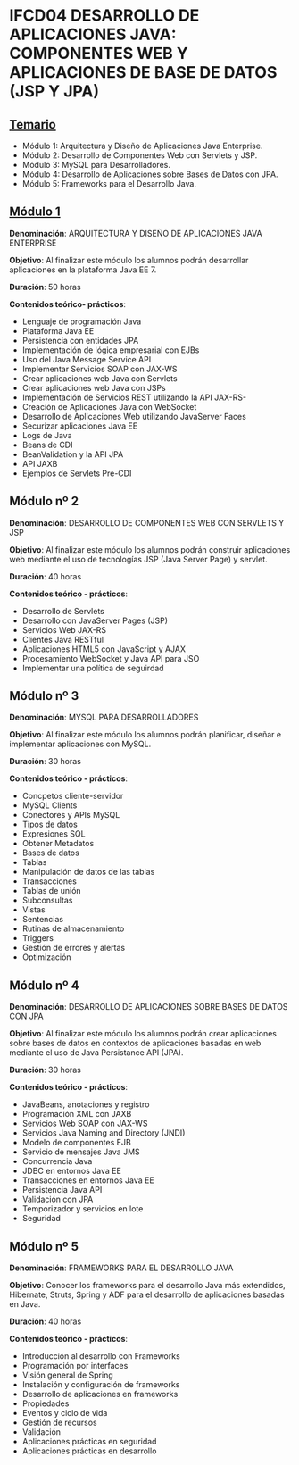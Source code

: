 # IFCD04 DESARROLLO DE APLICACIONES JAVA: COMPONENTES WEB Y APLICACIONES DE BASE DE DATOS (JSP Y JPA)

## [Temario]([https://github.com/adolfodelarosades/Java/blob/master/temarios/005_IFCD04_DESARROLLO_DE_APLICACIONES_JAVA/Curso%20de%20Curso%20Desarrollo%20de%20aplicaciones%20Java_%20Componentes%20Web%20y%20aplicaciones%20de%20base%20de%20datos%20(JSP%20y%20JPA)%20IFCD04.pdf](https://github.com/adolfodelarosades/Java/blob/master/temarios/005_IFCD04_DESARROLLO_DE_APLICACIONES_JAVA/IFCD04-Completo.pdf))

* Módulo 1: Arquitectura y Diseño de Aplicaciones Java Enterprise.
* Módulo 2: Desarrollo de Componentes Web con Servlets y JSP.
* Módulo 3: MySQL para Desarrolladores. 
* Módulo 4: Desarrollo de Aplicaciones sobre Bases de Datos con JPA.
* Módulo 5: Frameworks para el Desarrollo Java.

## [Módulo 1](https://github.com/adolfodelarosades/Java/blob/master/temarios/005_IFCD04_DESARROLLO_DE_APLICACIONES_JAVA/Modulo1.md)

**Denominación**: ARQUITECTURA Y DISEÑO DE APLICACIONES JAVA ENTERPRISE

**Objetivo**: Al finalizar este módulo los alumnos podrán desarrollar aplicaciones en la plataforma Java EE 7.

**Duración**: 50 horas

**Contenidos teórico- prácticos**:

* Lenguaje de programación Java
* Plataforma Java EE
* Persistencia con entidades JPA
* Implementación de lógica empresarial con EJBs
* Uso del Java Message Service API
* Implementar Servicios SOAP con JAX-WS
* Crear aplicaciones web Java con Servlets
* Crear aplicaciones web Java con JSPs
* Implementación de Servicios REST utilizando la API JAX-RS-
* Creación de Aplicaciones Java con WebSocket
* Desarrollo de Aplicaciones Web utilizando JavaServer Faces
* Securizar aplicaciones Java EE
* Logs de Java
* Beans de CDI
* BeanValidation y la API JPA
* API JAXB
* Ejemplos de Servlets Pre-CDI


## Módulo nº 2

**Denominación**: DESARROLLO DE COMPONENTES WEB CON SERVLETS Y JSP

**Objetivo**: Al finalizar este módulo los alumnos podrán construir aplicaciones web mediante el uso de
tecnologías JSP (Java Server Page) y servlet.

**Duración**: 40 horas

**Contenidos teórico - prácticos**:

* Desarrollo de Servlets
* Desarrollo con JavaServer Pages (JSP)
* Servicios Web JAX-RS
* Clientes Java RESTful
* Aplicaciones HTML5 con JavaScript y AJAX
* Procesamiento WebSocket y Java API para JSO
* Implementar una política de seguirdad

## Módulo nº 3

**Denominación**: MYSQL PARA DESARROLLADORES

**Objetivo**: Al finalizar este módulo los alumnos podrán planificar, diseñar e implementar aplicaciones con
MySQL.

**Duración**: 30 horas

**Contenidos teórico - prácticos**:

* Concpetos cliente-servidor
* MySQL Clients
* Conectores y APIs MySQL
* Tipos de datos
* Expresiones SQL
* Obtener Metadatos
* Bases de datos
* Tablas
* Manipulación de datos de las tablas
* Transacciones
* Tablas de unión
* Subconsultas
* Vistas
* Sentencias
* Rutinas de almacenamiento
* Triggers
* Gestión de errores y alertas
* Optimización

## Módulo nº 4

**Denominación**: DESARROLLO DE APLICACIONES SOBRE BASES DE DATOS CON JPA

**Objetivo**: Al finalizar este módulo los alumnos podrán crear aplicaciones sobre bases de datos en
contextos de aplicaciones basadas en web mediante el uso de Java Persistance API (JPA).

**Duración**: 30 horas

**Contenidos teórico - prácticos**:

* JavaBeans, anotaciones y registro
* Programación XML con JAXB
* Servicios Web SOAP con JAX-WS
* Servicios Java Naming and Directory (JNDI)
* Modelo de componentes EJB
* Servicio de mensajes Java JMS
* Concurrencia Java
* JDBC en entornos Java EE
* Transacciones en entornos Java EE
* Persistencia Java API
* Validación con JPA
* Temporizador y servicios en lote
* Seguridad

## Módulo nº 5

**Denominación**: FRAMEWORKS PARA EL DESARROLLO JAVA

**Objetivo**: Conocer los frameworks para el desarrollo Java más extendidos, Hibernate, Struts, Spring y
ADF para el desarrollo de aplicaciones basadas en Java.

**Duración**: 40 horas

**Contenidos teórico - prácticos**:

* Introducción al desarrollo con Frameworks
* Programación por interfaces
* Visión general de Spring
* Instalación y configuración de frameworks
* Desarrollo de aplicaciones en frameworks
* Propiedades
* Eventos y ciclo de vida
* Gestión de recursos
* Validación
* Aplicaciones prácticas en seguridad
* Aplicaciones prácticas en desarrollo

